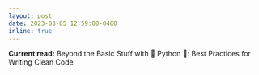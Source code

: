 ```yaml
---
layout: post
date: 2023-03-05 12:59:00-0400
inline: true
---
```


**Current read:** Beyond the Basic Stuff with 🐍 Python 🐍: Best Practices for Writing Clean Code
